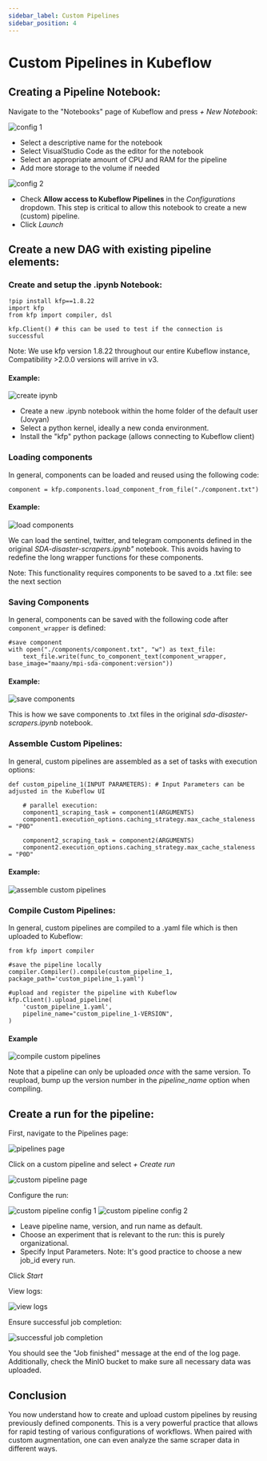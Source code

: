 ```yaml
---
sidebar_label: Custom Pipelines
sidebar_position: 4
---
```


# Custom Pipelines in Kubeflow

## Creating a Pipeline Notebook:

Navigate to the "Notebooks" page of Kubeflow and press *+ New Notebook*:

![config 1](images/notebook-config-1.png)

* Select a descriptive name for the notebook
* Select VisualStudio Code as the editor for the notebook
* Select an appropriate amount of CPU and RAM for the pipeline
* Add more storage to the volume if needed

![config 2](images/notebook-config-2.png)

* Check **Allow access to Kubeflow Pipelines** in the *Configurations* dropdown. This step is critical to allow this notebook to create a new (custom) pipeline. 
* Click *Launch*


## Create a new DAG with existing pipeline elements:

### Create and setup the .ipynb Notebook:

```
!pip install kfp==1.8.22
import kfp
from kfp import compiler, dsl

kfp.Client() # this can be used to test if the connection is successful
```

Note: We use kfp version 1.8.22 throughout our entire Kubeflow instance, Compatibility >2.0.0 versions will arrive in v3. 

#### Example:
![create ipynb](images/create-ipynb.png)

* Create a new .ipynb notebook within the home folder of the default user (Jovyan)
* Select a python kernel, ideally a new conda environment. 
* Install the "kfp" python package (allows connecting to Kubeflow client)

### Loading components

In general, components can be loaded and reused using the following code:

```
component = kfp.components.load_component_from_file("./component.txt")
```

#### Example:

![load components](images/loading-components.png)

We can load the sentinel, twitter, and telegram components defined in the original *SDA-disaster-scrapers.ipynb"* notebook. This avoids having to redefine the long wrapper functions for these components. 

Note: This functionality requires components to be saved to a .txt file: see the next section

### Saving Components

In general, components can be saved with the following code after ```component_wrapper``` is defined:


```
#save component
with open("./components/component.txt", "w") as text_file:
    text_file.write(func_to_component_text(component_wrapper, base_image="maany/mpi-sda-component:version"))

```

#### Example:

![save components](images/saving-components.png)


This is how we save components to .txt files in the original *sda-disaster-scrapers.ipynb* notebook.


### Assemble Custom Pipelines:

In general, custom pipelines are assembled as a set of tasks with execution options:

```
def custom_pipeline_1(INPUT PARAMETERS): # Input Parameters can be adjusted in the Kubeflow UI

    # parallel execution:
    component1_scraping_task = component1(ARGUMENTS)
    component1.execution_options.caching_strategy.max_cache_staleness = "P0D"

    component2_scraping_task = component2(ARGUMENTS)
    component2.execution_options.caching_strategy.max_cache_staleness = "P0D"
```

#### Example:

![assemble custom pipelines](images/assemble-custom-pipeline.png)

### Compile Custom Pipelines:

In general, custom pipelines are compiled to a .yaml file which is then uploaded to Kubeflow:

```
from kfp import compiler

#save the pipeline locally
compiler.Compiler().compile(custom_pipeline_1, package_path='custom_pipeline_1.yaml') 

#upload and register the pipeline with Kubeflow
kfp.Client().upload_pipeline(
    'custom_pipeline_1.yaml',
    pipeline_name="custom_pipeline_1-VERSION",
)

```

#### Example

![compile custom pipelines](images/compile-custom-pipeline.png)

Note that a pipeline can only be uploaded *once* with the same version. To reupload, bump up the version number in the *pipeline_name* option when compiling. 


## Create a run for the pipeline:

First, navigate to the Pipelines page:

![pipelines page](images/pipelines-page.png)

Click on a custom pipeline and select *+ Create run*

![custom pipeline page](images/custom-pipeline-page.png)

Configure the run:

![custom pipeline config 1](images/custom-pipeline-config-1.png)
![custom pipeline config 2](images/custom-pipeline-config-2.png)

* Leave pipeline name, version, and run name as default.
* Choose an experiment that is relevant to the run: this is purely organizational.
* Specify Input Parameters. Note: It's good practice to choose a new job_id every run. 

Click *Start* 

View logs:

![view logs](images/view-logs.png)

Ensure successful job completion:

![successful job completion](images/successful-job-completion.png)

You should see the "Job finished" message at the end of the log page. Additionally, check the MinIO bucket to make sure all necessary data was uploaded.

## Conclusion

You now understand how to create and upload custom pipelines by reusing previously defined components. This is a very powerful practice that allows for rapid testing of various configurations of workflows. When paired with custom augmentation, one can even analyze the same scraper data in different ways. 